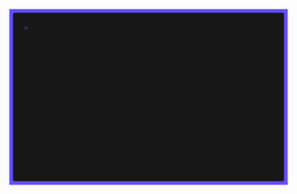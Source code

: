 <div align="center">

<img src="img/demo.gif" alt="Demonstration of ghfetch" height="auto" width="auto"/>

</div>

